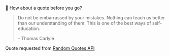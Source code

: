 📣 How about a quote before you go?

> Do not be embarrassed by your mistakes. Nothing can teach us better than our understanding of them. This is one of the best ways of self-education.
>
> <p>- Thomas Carlyle</p>

Quote requested from [Random Quotes API](https://github.com/lukePeavey/quotable)
